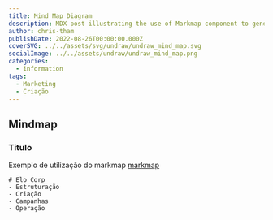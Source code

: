 ```yaml
---
title: Mind Map Diagram
description: MDX post illustrating the use of Markmap component to generate mind map diagrams.
author: chris-tham
publishDate: 2022-08-26T00:00:00.000Z
coverSVG: ../../assets/svg/undraw/undraw_mind_map.svg
socialImage: ../../assets/undraw/undraw_mind_map.png
categories:
  - information
tags:
  - Marketing
  - Criação
---
```


## Mindmap

### Titulo 

Exemplo de utilização do markmap
 [markmap](https://markmap.js.org)

```markmap
# Elo Corp
- Estruturação
- Criação
- Campanhas
- Operação
```

